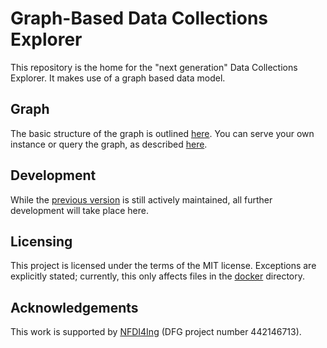 # Graph-Based Data Collections Explorer

This repository is the home for the "next generation" Data Collections Explorer.
It makes use of a graph based data model.

## Graph

The basic structure of the graph is outlined [here](graph/README.md). You can
serve your own instance or query the graph, as described [here](docker/README.md).

## Development

While the [previous version](https://github.com/kit-data-manager/Data-Collections-Explorer)
is still actively maintained, all further development will take place here.

## Licensing

This project is licensed under the terms of the MIT license. Exceptions are
explicitly stated; currently, this only affects files in the [docker](docker/README.md)
directory.

## Acknowledgements

This work is supported by [NFDI4Ing](https://nfdi4ing.de) (DFG project number 442146713).
